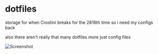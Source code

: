# dotfiles

storage for when Crostini breaks for the 2816th time so i need my configs back

also there aren't really that many dotfiles more just config files

![Screenshot](https://cdn.discordapp.com/attachments/797480595491127309/1245496709946146887/tmux_rice.png?ex=6658f6b3&is=6657a533&hm=820ad6c7dbc4c841b525286aca3f1a3b42337e18c2be12f4e76f070bc0281b54&)

